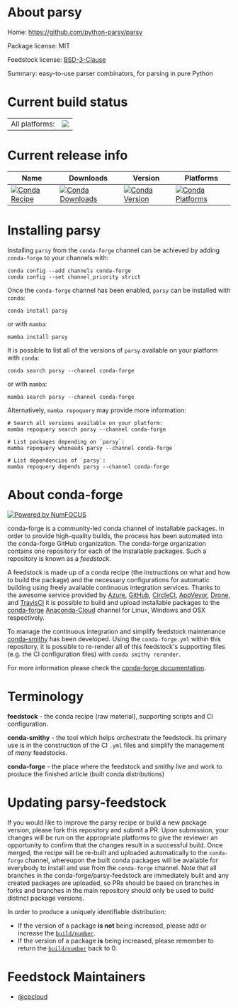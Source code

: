 About parsy
===========

Home: https://github.com/python-parsy/parsy

Package license: MIT

Feedstock license: [BSD-3-Clause](https://github.com/conda-forge/parsy-feedstock/blob/main/LICENSE.txt)

Summary: easy-to-use parser combinators, for parsing in pure Python

Current build status
====================


<table><tr><td>All platforms:</td>
    <td>
      <a href="https://dev.azure.com/conda-forge/feedstock-builds/_build/latest?definitionId=13906&branchName=main">
        <img src="https://dev.azure.com/conda-forge/feedstock-builds/_apis/build/status/parsy-feedstock?branchName=main">
      </a>
    </td>
  </tr>
</table>

Current release info
====================

| Name | Downloads | Version | Platforms |
| --- | --- | --- | --- |
| [![Conda Recipe](https://img.shields.io/badge/recipe-parsy-green.svg)](https://anaconda.org/conda-forge/parsy) | [![Conda Downloads](https://img.shields.io/conda/dn/conda-forge/parsy.svg)](https://anaconda.org/conda-forge/parsy) | [![Conda Version](https://img.shields.io/conda/vn/conda-forge/parsy.svg)](https://anaconda.org/conda-forge/parsy) | [![Conda Platforms](https://img.shields.io/conda/pn/conda-forge/parsy.svg)](https://anaconda.org/conda-forge/parsy) |

Installing parsy
================

Installing `parsy` from the `conda-forge` channel can be achieved by adding `conda-forge` to your channels with:

```
conda config --add channels conda-forge
conda config --set channel_priority strict
```

Once the `conda-forge` channel has been enabled, `parsy` can be installed with `conda`:

```
conda install parsy
```

or with `mamba`:

```
mamba install parsy
```

It is possible to list all of the versions of `parsy` available on your platform with `conda`:

```
conda search parsy --channel conda-forge
```

or with `mamba`:

```
mamba search parsy --channel conda-forge
```

Alternatively, `mamba repoquery` may provide more information:

```
# Search all versions available on your platform:
mamba repoquery search parsy --channel conda-forge

# List packages depending on `parsy`:
mamba repoquery whoneeds parsy --channel conda-forge

# List dependencies of `parsy`:
mamba repoquery depends parsy --channel conda-forge
```


About conda-forge
=================

[![Powered by
NumFOCUS](https://img.shields.io/badge/powered%20by-NumFOCUS-orange.svg?style=flat&colorA=E1523D&colorB=007D8A)](https://numfocus.org)

conda-forge is a community-led conda channel of installable packages.
In order to provide high-quality builds, the process has been automated into the
conda-forge GitHub organization. The conda-forge organization contains one repository
for each of the installable packages. Such a repository is known as a *feedstock*.

A feedstock is made up of a conda recipe (the instructions on what and how to build
the package) and the necessary configurations for automatic building using freely
available continuous integration services. Thanks to the awesome service provided by
[Azure](https://azure.microsoft.com/en-us/services/devops/), [GitHub](https://github.com/),
[CircleCI](https://circleci.com/), [AppVeyor](https://www.appveyor.com/),
[Drone](https://cloud.drone.io/welcome), and [TravisCI](https://travis-ci.com/)
it is possible to build and upload installable packages to the
[conda-forge](https://anaconda.org/conda-forge) [Anaconda-Cloud](https://anaconda.org/)
channel for Linux, Windows and OSX respectively.

To manage the continuous integration and simplify feedstock maintenance
[conda-smithy](https://github.com/conda-forge/conda-smithy) has been developed.
Using the ``conda-forge.yml`` within this repository, it is possible to re-render all of
this feedstock's supporting files (e.g. the CI configuration files) with ``conda smithy rerender``.

For more information please check the [conda-forge documentation](https://conda-forge.org/docs/).

Terminology
===========

**feedstock** - the conda recipe (raw material), supporting scripts and CI configuration.

**conda-smithy** - the tool which helps orchestrate the feedstock.
                   Its primary use is in the construction of the CI ``.yml`` files
                   and simplify the management of *many* feedstocks.

**conda-forge** - the place where the feedstock and smithy live and work to
                  produce the finished article (built conda distributions)


Updating parsy-feedstock
========================

If you would like to improve the parsy recipe or build a new
package version, please fork this repository and submit a PR. Upon submission,
your changes will be run on the appropriate platforms to give the reviewer an
opportunity to confirm that the changes result in a successful build. Once
merged, the recipe will be re-built and uploaded automatically to the
`conda-forge` channel, whereupon the built conda packages will be available for
everybody to install and use from the `conda-forge` channel.
Note that all branches in the conda-forge/parsy-feedstock are
immediately built and any created packages are uploaded, so PRs should be based
on branches in forks and branches in the main repository should only be used to
build distinct package versions.

In order to produce a uniquely identifiable distribution:
 * If the version of a package **is not** being increased, please add or increase
   the [``build/number``](https://docs.conda.io/projects/conda-build/en/latest/resources/define-metadata.html#build-number-and-string).
 * If the version of a package **is** being increased, please remember to return
   the [``build/number``](https://docs.conda.io/projects/conda-build/en/latest/resources/define-metadata.html#build-number-and-string)
   back to 0.

Feedstock Maintainers
=====================

* [@cpcloud](https://github.com/cpcloud/)

